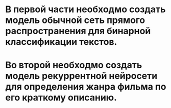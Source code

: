 # В первой части необходмо создать модель обычной сеть прямого распространения для бинарной классификации текстов.

# Во второй необходмо создать модель рекуррентной нейросети для определения жанра фильма по его краткому описанию.
